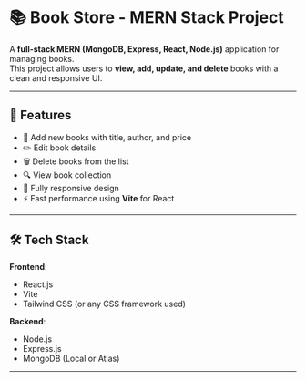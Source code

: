 # 📚 Book Store - MERN Stack Project

A **full-stack MERN (MongoDB, Express, React, Node.js)** application for managing books.  
This project allows users to **view, add, update, and delete** books with a clean and responsive UI.

---

## 🚀 Features
- 📖 Add new books with title, author, and price
- ✏️ Edit book details
- 🗑️ Delete books from the list
- 🔍 View book collection
- 📱 Fully responsive design
- ⚡ Fast performance using **Vite** for React

---

## 🛠 Tech Stack
**Frontend**:
- React.js
- Vite
- Tailwind CSS (or any CSS framework used)

**Backend**:
- Node.js
- Express.js
- MongoDB (Local or Atlas)

---
